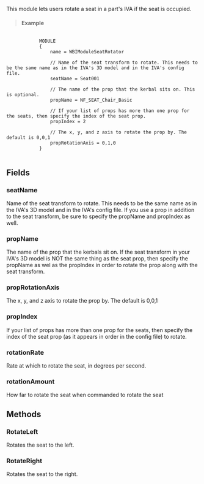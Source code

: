             
This module lets users rotate a seat in a part's IVA if the seat is occupied.
            
            
> #### Example
```

            MODULE
            {
                name = WBIModuleSeatRotator
                
                // Name of the seat transform to rotate. This needs to be the same name as in the IVA's 3D model and in the IVA's config file.
                seatName = Seat001
                
                // The name of the prop that the kerbal sits on. This is optional.
                propName = NF_SEAT_Chair_Basic
                
                // If your list of props has more than one prop for the seats, then specify the index of the seat prop.
                propIndex = 2
                
                // The x, y, and z axis to rotate the prop by. The default is 0,0,1
                propRotationAxis = 0,1,0
            }
            
```

            
        
## Fields

### seatName
Name of the seat transform to rotate. This needs to be the same name as in the IVA's 3D model and in the IVA's config file. If you use a prop in addition to the seat transform, be sure to specify the propName and propIndex as well.
### propName
The name of the prop that the kerbals sit on. If the seat transform in your IVA's 3D model is NOT the same thing as the seat prop, then specify the propName as wel as the propIndex in order to rotate the prop along with the seat transform.
### propRotationAxis
The x, y, and z axis to rotate the prop by. The default is 0,0,1
### propIndex
If your list of props has more than one prop for the seats, then specify the index of the seat prop (as it appears in order in the config file) to rotate.
### rotationRate
Rate at which to rotate the seat, in degrees per second.
### rotationAmount
How far to rotate the seat when commanded to rotate the seat
## Methods


### RotateLeft
Rotates the seat to the left.

### RotateRight
Rotates the seat to the right.

